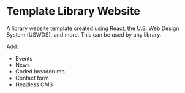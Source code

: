 # Template Library Website

A library website template created using React, the U.S. Web Design System (USWDS), and more. This can be used by any library. 

Add: 

* Events
* News
* Coded breadcrumb
* Contact form
* Headless CMS
